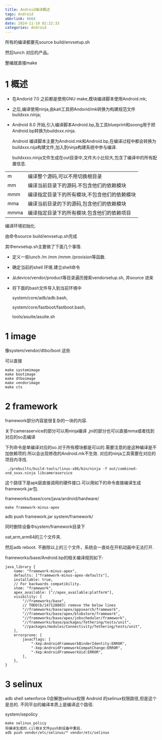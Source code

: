 ```yaml
---
title: Android编译概述
tags: Android
abbrlink: 6664
date: 2024-11-10 02:22:33
categories: Android
---
```


所有的编译都要先source build/envsetup.sh

然后lunch 对应的产品。

整编就直接make

# 1 概述

- 在Andorid 7.0 之前都是使用GNU make,模块编译脚本使用Android.mk;

- 之后,编译使用ninja,由kati工具把Andorid/mk转换为构建规范文件buildxxx.ninja;

- Android 8.0 开始,引入编译脚本Android.bp,及工具blueprint和soong用于把Android.bp转换为buildxxx.ninja.

  Android 编译脚本主要为Android.mk和Android.bp,在编译过程中都会转换为buildxxx.nija构建文件,加入到ninja构建系统中参与编译.

  buildxxxx.ninja文件生成在out目录中,文件大小比较大,包含了编译中的所有配置信息.

|      |                                               |
| ---- | --------------------------------------------- |
| m    | 编译整个源码,可以不用切换根目录               |
| mm   | 编译当前目录下的源码.不包含他们的依赖模块     |
| mmm  | 编译指定目录下的所有模块,不包含他们的依赖模块 |
| mma  | 编译当前目录的下的源码,包含他们的依赖模块     |
| mmma | 编译指定目录下的所有模块.包含他们的依赖项目   |

编译环境初始化.

由命令source build/envsetup.sh完成

其中envsetup.sh主要做了下面几个事情.

- 定义一些lunch /m /mm /mmm /provision等函数.

- 确定当前的shell 环境.建立shell命令

- 从device/vendor/product等目录遍历搜索vendorsetup.sh, 并source 进来

- 将下面的bash文件导入到当前环境中

  system/core/adb/adb.bash,

  system/core/fastboot/fastboot.bash,

  tools/asuite/asuite.sh

# 1 image

像system/vendor/dtbo/boot 这些

可以直接

```
make systemimage
make bootimage
make dtboimage
make vendorimage
make cts
```

# 2 framework

framework部分内容是很复杂的一块的内容.

关于cameraservice的部分可以用ninja编译 ,jni的部分也可以直接mma或者找到对应的so去编译

下列命令是单编译对应的so.对于所有模块都是可以的.需要注意的是这种编译是不加依赖项的.所以会出现修改的Android.mk不生效. 对应的ninja工具需要在对应的项目内寻找.

```
 ./prebuilts/build-tools/linux-x86/bin/ninja -f out/combined-vnd_xxxx.ninja libcameraservice
```
这个路径下是apk层直接调用的硬件接口.可以用如下的命令直接编译生成framework.jar包.

frameworks/base/core/java/android/hardware/

```
make framework-minus-apex
```

adb push framework.jar system/framework/

同时删除设备中system/framework目录下

oat,arm,arm64的三个文件夹.

然后adb reboot. 不删除以上的三个文件，系统会一直处在开机动画中无法打开.

frameworks/base/Android.bp的相关编译规则如下:

```
java_library {
    name: "framework-minus-apex",
    defaults: ["framework-minus-apex-defaults"],
    installable: true,
    // For backwards compatibility.
    stem: "framework",
    apex_available: ["//apex_available:platform"],
    visibility: [
        "//frameworks/base",
        // TODO(b/147128803) remove the below lines
        "//frameworks/base/apex/appsearch/framework",
        "//frameworks/base/apex/blobstore/framework",
        "//frameworks/base/apex/jobscheduler/framework",
        "//frameworks/base/packages/Tethering/tests/unit",
        "//packages/modules/Connectivity/Tethering/tests/unit",
    ],
    errorprone: {
        javacflags: [
            "-Xep:AndroidFrameworkBinderIdentity:ERROR",
            "-Xep:AndroidFrameworkCompatChange:ERROR",
            "-Xep:AndroidFrameworkUid:ERROR",
        ],
    },
}
```



# 3 selinux
adb shell setenforce 0会解放selinux权限
Android 的selinux权限路径,但是这个是总的. 不同平台的编译本质上是编译这个路径.

system/sepolicy

```shell
make selinux_policy
将编译生成的.cil相关文件push到设备中重启.
adb push vendor/etc/selinux/* vendor/etc/selinux
```





